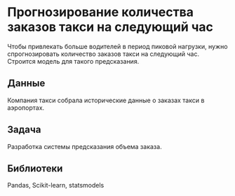 # Прогнозирование количества заказов такси на следующий час
Чтобы привлекать больше водителей в период пиковой нагрузки, нужно спрогнозировать количество заказов такси на следующий час. Строится модель для такого предсказания.
## Данные
Компания такси собрала исторические данные о заказах такси в аэропортах.
## Задача
Разработка системы предсказания объема заказа.
## Библиотеки
Pandas, Scikit-learn, statsmodels
